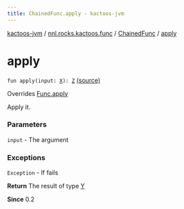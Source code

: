 ```yaml
---
title: ChainedFunc.apply - kactoos-jvm
---
```


[kactoos-jvm](../../index.html) / [nnl.rocks.kactoos.func](../index.html) / [ChainedFunc](index.html) / [apply](./apply.html)

# apply

`fun apply(input: `[`X`](index.html#X)`): `[`Z`](index.html#Z) [(source)](https://github.com/neonailol/kactoos/blob/master/kactoos-jvm/src/main/kotlin/nnl/rocks/kactoos/func/ChainedFunc.kt#L32)

Overrides [Func.apply](../../nnl.rocks.kactoos/-func/apply.html)

Apply it.

### Parameters

`input` - The argument

### Exceptions

`Exception` - If fails

**Return**
The result of type [Y](index.html#Y)

**Since**
0.2


